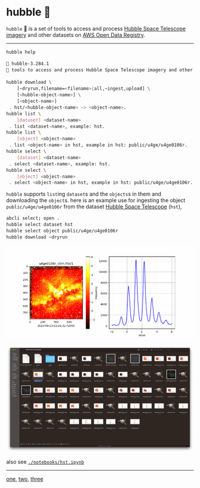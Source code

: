 # hubble 🔭

`hubble` 🔭 is a set of tools to access and process [Hubble Space Telescope imagery](https://registry.opendata.aws/hst/) and other datasets on [AWS Open Data Registry](https://registry.opendata.aws/). 

---

```bash
hubble help
```

```bash
🔭 hubble-3.284.1
🔭 tools to access and process Hubble Space Telescope imagery and other datasets on AWS Open Data Registry.

hubble download \
	[~dryrun,filename=<filename>|all,~ingest,upload] \
	[<hubble-object-name>] \
	[<object-name>]
 . hst/<hubble-object-name> -> <object-name>.
hubble list \
	[dataset] <dataset-name>
 . list <dataset-name>, example: hst.
hubble list \
	[object] <object-name>
 . list <object-name> in hst, example in hst: public/u4ge/u4ge0106r.
hubble select \
	[dataset] <dataset-name>
 . select <dataset-name>, example: hst.
hubble select \
	[object] <object-name>
 . select <object-name> in hst, example in hst: public/u4ge/u4ge0106r.
```

`hubble` supports `list`ing `dataset`s and the `objects`s in them and downloading the `object`s. here is an example use for ingesting the object `public/u4ge/u4ge0106r` from the dataset [Hubble Space Telescope](https://registry.opendata.aws/hst/) (`hst`),


```bash
abcli select; open .
hubble select dataset hst
hubble select object public/u4ge/u4ge0106r
hubble download ~dryrun
```

![image](./assets/hst/u4ge0106r_c0m.gif)

![image](./assets/hst/2023-09-15-19-34-36-01196.png)

also see [`./notebooks/hst.ipynb`](./notebooks/hst.ipynb)

---

[one](https://arash-kamangir.medium.com/hubble-space-telescope-1-7857fe292698), [two](https://arash-kamangir.medium.com/hubble-space-telescope-ai-2-9282b801e25e), [three](https://medium.com/@arash-kamangir/hubble-space-telescope-ai-4-a994e7bf835e)
